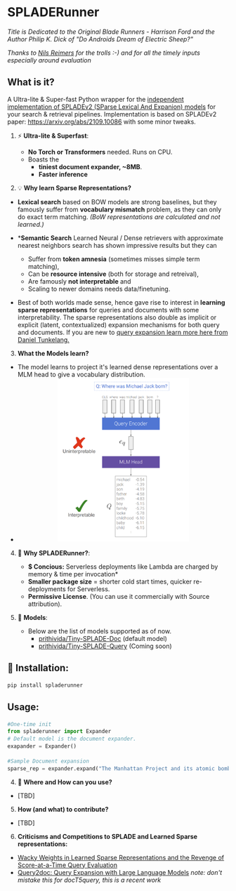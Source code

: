 # SPLADERunner

*Title is Dedicated to the Original Blade Runners - Harrison Ford and the Author  Philip K. Dick of "Do Androids Dream of Electric Sheep?"*

*Thanks to [Nils Reimers](https://www.linkedin.com/in/reimersnils/) for the trolls :-) and for all the timely inputs especially around evaluation*

## What is it?

A Ultra-lite &amp; Super-fast Python wrapper for the [independent implementation of SPLADEv2 (SParse Lexical And Expanion) models](https://huggingface.co/prithivida/Tiny-SPLADE-Doc) for your search & retrieval pipelines. Implementation is based on SPLADEv2 paper: https://arxiv.org/abs/2109.10086 with some minor tweaks.

1. ⚡ **Ultra-lite & Superfast**: 
    - **No Torch or Transformers** needed. Runs on CPU.
    - Boasts the 
        - **tiniest document expander, ~8MB**.
        - **Faster inference**
    
2. 💡 **Why learn Sparse Representations?**

- **Lexical search** based on BOW models are strong baselines, but they famously suffer from **vocabulary mismatch** problem, as they can only do exact term matching. *(BoW representations are calculated and not learned.)*

- ***Semantic Search** Learned Neural /  Dense retrievers with approximate nearest neighbors search has shown impressive results but they can 
    - Suffer from **token amnesia** (sometimes misses simple term matching), 
    - Can be **resource intensive** (both for storage and retreival), 
    - Are famously **not interpretable** and 
    - Scaling to newer domains needs data/finetuning.

- Best of both worlds made sense, hence gave rise to interest in **learning sparse representations** for queries and documents with some interpretability. The sparse representations also double as implicit or explicit (latent, contextualized) expansion mechanisms for both query and documents. If you are new to [query expansion learn more here from Daniel Tunkelang.](https://queryunderstanding.com/query-expansion-2d68d47cf9c8)


3. **What the Models learn?**
- The model learns to project it's learned dense representations over a MLM head to give a vocabulary distribution.
- <center><img src="./images/vocproj.png" width=300/></center>

4. 💸 **Why SPLADERunner?**:
    - **$ Concious:** Serverless deployments like Lambda are charged by memory & time per invocation*
    - **Smaller package size** = shorter cold start times, quicker re-deployments for Serverless.
    - **Permissive License**. (You can use it commercially with Source attribution).

5. 🎯 **Models**:
    - Below are the list of models supported as of now.
        * [prithivida/Tiny-SPLADE-Doc](https://huggingface.co/prithivida/Tiny-SPLADE-Doc) (default model)
        * [prithivida/Tiny-SPLADE-Query](https://huggingface.co/prithivida/Tiny-SPLADE-Query) (Coming soon)

## 🚀 Installation:
```python 
pip install spladerunner
```

## Usage:
```python
#One-time init
from spladerunner import Expander
# Default model is the document expander.
exapander = Expander()

#Sample Document expansion
sparse_rep = expander.expand("The Manhattan Project and its atomic bomb helped bring an end to World War II. Its legacy of peaceful uses of atomic energy continues to have an impact on history and science.")
```

4. 💸 **Where and How can you use?**
- [TBD]

5. **How (and what) to contribute?**
- [TBD]

6. **Criticisms and Competitions to SPLADE and Learned Sparse representations:**

- [Wacky Weights in Learned Sparse Representations and the Revenge of Score-at-a-Time Query Evaluation](https://arxiv.org/pdf/2110.11540.pdf)
- [Query2doc: Query Expansion with Large Language Models](https://arxiv.org/pdf/2303.07678.pdf) 
*note: don't mistake this for docT5query, this is a recent work*